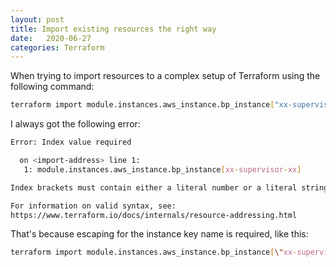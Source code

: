```yaml
---
layout: post
title: Import existing resources the right way
date:   2020-06-27
categories: Terraform
---
```

When trying to import resources to a complex setup of Terraform using the following command:
```bash
terraform import module.instances.aws_instance.bp_instance["xx-supervisor-xx"] i-12344556
```

I always got the following error:
```bash
Error: Index value required

  on <import-address> line 1:
   1: module.instances.aws_instance.bp_instance[xx-supervisor-xx]

Index brackets must contain either a literal number or a literal string.

For information on valid syntax, see:
https://www.terraform.io/docs/internals/resource-addressing.html
```

That's because escaping for the instance key name is required, like this:
```bash
terraform import module.instances.aws_instance.bp_instance[\"xx-supervisor-xx\"] i-12344556
```
